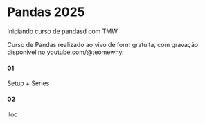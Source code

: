 # Pandas 2025

Iniciando curso de pandasd com TMW

Curso de Pandas realizado ao vivo de form gratuita, com gravação disponível no youtube.com/@teomewhy.

#### 01
Setup + Series

#### 02
Iloc